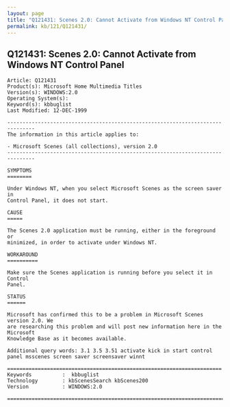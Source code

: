 ```yaml
---
layout: page
title: "Q121431: Scenes 2.0: Cannot Activate from Windows NT Control Panel"
permalink: kb/121/Q121431/
---
```


## Q121431: Scenes 2.0: Cannot Activate from Windows NT Control Panel

	Article: Q121431
	Product(s): Microsoft Home Multimedia Titles
	Version(s): WINDOWS:2.0
	Operating System(s): 
	Keyword(s): kbbuglist
	Last Modified: 12-DEC-1999
	
	-------------------------------------------------------------------------------
	The information in this article applies to:
	
	- Microsoft Scenes (all collections), version 2.0 
	-------------------------------------------------------------------------------
	
	SYMPTOMS
	========
	
	Under Windows NT, when you select Microsoft Scenes as the screen saver in
	Control Panel, it does not start.
	
	CAUSE
	=====
	
	The Scenes 2.0 application must be running, either in the foreground or
	minimized, in order to activate under Windows NT.
	
	WORKAROUND
	==========
	
	Make sure the Scenes application is running before you select it in Control
	Panel.
	
	STATUS
	======
	
	Microsoft has confirmed this to be a problem in Microsoft Scenes version 2.0. We
	are researching this problem and will post new information here in the Microsoft
	Knowledge Base as it becomes available.
	
	Additional query words: 3.1 3.5 3.51 activate kick in start control panel msscenes screen saver screensaver winnt
	
	======================================================================
	Keywords          :  kbbuglist
	Technology        : kbScenesSearch kbScenes200
	Version           : WINDOWS:2.0
	
	=============================================================================
	
